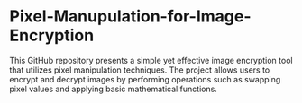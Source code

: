 # Pixel-Manupulation-for-Image-Encryption
This GitHub repository presents a simple yet effective image encryption tool that utilizes pixel manipulation techniques. The project allows users to encrypt and decrypt images by performing operations such as swapping pixel values and applying basic mathematical functions. 
